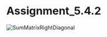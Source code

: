 # Assignment_5.4.2
![SumMatrixRightDiagonal](https://github.com/user-attachments/assets/a57088d7-6c81-4f17-b17b-9470c23a8369)
